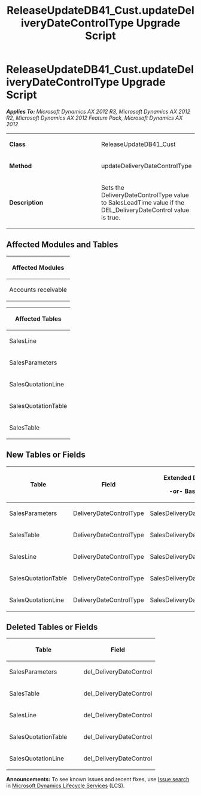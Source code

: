 ﻿---
title: ReleaseUpdateDB41_Cust.updateDeliveryDateControlType Upgrade Script
TOCTitle: ReleaseUpdateDB41_Cust.updateDeliveryDateControlType Upgrade Script
ms:assetid: 08c133b0-ece8-928a-69d7-0c1b8aca7282
ms:mtpsurl: https://msdn.microsoft.com/en-us/library/JJ684794(v=AX.60)
ms:contentKeyID: 49706489
ms.date: 05/18/2015
mtps_version: v=AX.60
---

# ReleaseUpdateDB41\_Cust.updateDeliveryDateControlType Upgrade Script 


_**Applies To:** Microsoft Dynamics AX 2012 R3, Microsoft Dynamics AX 2012 R2, Microsoft Dynamics AX 2012 Feature Pack, Microsoft Dynamics AX 2012_

<table>
<colgroup>
<col style="width: 50%" />
<col style="width: 50%" />
</colgroup>
<tbody>
<tr class="odd">
<td><p><strong>Class</strong></p></td>
<td><p>ReleaseUpdateDB41_Cust</p></td>
</tr>
<tr class="even">
<td><p><strong>Method</strong></p></td>
<td><p>updateDeliveryDateControlType</p></td>
</tr>
<tr class="odd">
<td><p><strong>Description</strong></p></td>
<td><p>Sets the DeliveryDateControlType value to SalesLeadTime value if the DEL_DeliveryDateControl value is true.</p></td>
</tr>
</tbody>
</table>


## Affected Modules and Tables

<table>
<colgroup>
<col style="width: 100%" />
</colgroup>
<thead>
<tr class="header">
<th><p>Affected Modules</p></th>
</tr>
</thead>
<tbody>
<tr class="odd">
<td><p>Accounts receivable</p></td>
</tr>
</tbody>
</table>


<table>
<colgroup>
<col style="width: 100%" />
</colgroup>
<thead>
<tr class="header">
<th><p>Affected Tables</p></th>
</tr>
</thead>
<tbody>
<tr class="odd">
<td><p>SalesLine</p></td>
</tr>
<tr class="even">
<td><p>SalesParameters</p></td>
</tr>
<tr class="odd">
<td><p>SalesQuotationLine</p></td>
</tr>
<tr class="even">
<td><p>SalesQuotationTable</p></td>
</tr>
<tr class="odd">
<td><p>SalesTable</p></td>
</tr>
</tbody>
</table>


## New Tables or Fields

<table>
<colgroup>
<col style="width: 33%" />
<col style="width: 33%" />
<col style="width: 33%" />
</colgroup>
<thead>
<tr class="header">
<th><p>Table</p></th>
<th><p>Field</p></th>
<th><p>Extended Data Type</p>
<p>-or- Base Enum</p></th>
</tr>
</thead>
<tbody>
<tr class="odd">
<td><p>SalesParameters</p></td>
<td><p>DeliveryDateControlType</p></td>
<td><p>SalesDeliveryDateControlType</p></td>
</tr>
<tr class="even">
<td><p>SalesTable</p></td>
<td><p>DeliveryDateControlType</p></td>
<td><p>SalesDeliveryDateControlType</p></td>
</tr>
<tr class="odd">
<td><p>SalesLine</p></td>
<td><p>DeliveryDateControlType</p></td>
<td><p>SalesDeliveryDateControlType</p></td>
</tr>
<tr class="even">
<td><p>SalesQuotationTable</p></td>
<td><p>DeliveryDateControlType</p></td>
<td><p>SalesDeliveryDateControlType</p></td>
</tr>
<tr class="odd">
<td><p>SalesQuotationLine</p></td>
<td><p>DeliveryDateControlType</p></td>
<td><p>SalesDeliveryDateControlType</p></td>
</tr>
</tbody>
</table>


## Deleted Tables or Fields

<table>
<colgroup>
<col style="width: 50%" />
<col style="width: 50%" />
</colgroup>
<thead>
<tr class="header">
<th><p>Table</p></th>
<th><p>Field</p></th>
</tr>
</thead>
<tbody>
<tr class="odd">
<td><p>SalesParameters</p></td>
<td><p>del_DeliveryDateControl</p></td>
</tr>
<tr class="even">
<td><p>SalesTable</p></td>
<td><p>del_DeliveryDateControl</p></td>
</tr>
<tr class="odd">
<td><p>SalesLine</p></td>
<td><p>del_DeliveryDateControl</p></td>
</tr>
<tr class="even">
<td><p>SalesQuotationTable</p></td>
<td><p>del_DeliveryDateControl</p></td>
</tr>
<tr class="odd">
<td><p>SalesQuotationLine</p></td>
<td><p>del_DeliveryDateControl</p></td>
</tr>
</tbody>
</table>

  
**Announcements:** To see known issues and recent fixes, use [Issue search](http://go.microsoft.com/fwlink/?linkid=389258) in [Microsoft Dynamics Lifecycle Services](http://go.microsoft.com/fwlink/?linkid=306505) (LCS).

